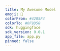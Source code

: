 ```yaml
---
title: My Awesome Model
emoji: 🤖
colorFrom: #4285F4
colorTo: #0F9D58
sdk: huggingface
sdk_version: 0.0.1
app_file: app.py
pinned: false
---
```

